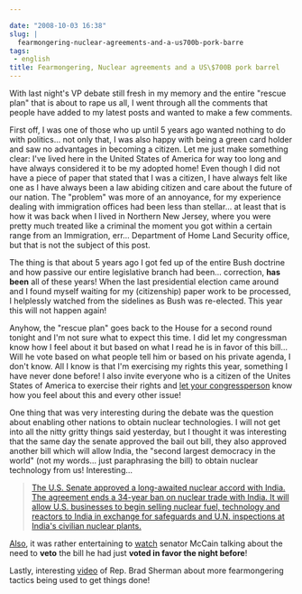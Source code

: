 ```yaml
---

date: "2008-10-03 16:38"
slug: |
  fearmongering-nuclear-agreements-and-a-us700b-pork-barre
tags:
 - english
title: Fearmongering, Nuclear agreements and a US\$700B pork barrel
---
```


With last night's VP debate still fresh in my memory and the entire
"rescue plan" that is about to rape us all, I went through all the
comments that people have added to my latest posts and wanted to make a
few comments.

First off, I was one of those who up until 5 years ago wanted nothing to
do with politics... not only that, I was also happy with being a green
card holder and saw no advantages in becoming a citizen. Let me just
make something clear: I've lived here in the United States of America
for way too long and have always considered it to be my adopted home!
Even though I did not have a piece of paper that stated that I was a
citizen, I have always felt like one as I have always been a law abiding
citizen and care about the future of our nation. The "problem" was more
of an annoyance, for my experience dealing with immigration offices had
been less than stellar... at least that is how it was back when I lived
in Northern New Jersey, where you were pretty much treated like a
criminal the moment you got within a certain range from an Immigration,
err... Department of Home Land Security office, but that is not the
subject of this post.

The thing is that about 5 years ago I got fed up of the entire Bush
doctrine and how passive our entire legislative branch had been...
correction, **has been** all of these years! When the last presidential
election came around and I found myself waiting for my (citizenship)
paper work to be processed, I helplessly watched from the sidelines as
Bush was re-elected. This year this will not happen again!

Anyhow, the "rescue plan" goes back to the House for a second round
tonight and I'm not sure what to expect this time. I did let my
congressman know how I feel about it but based on what I read he is in
favor of this bill... Will he vote based on what people tell him or
based on his private agenda, I don't know. All I know is that I'm
exercising my rights this year, something I have never done before! I
also invite everyone who is a citizen of the Unites States of America to
exercise their rights and [let your
congressperson](http://www.house.gov/) know how you feel about this and
every other issue!

One thing that was very interesting during the debate was the question
about enabling other nations to obtain nuclear technologies. I will not
get into all the nitty gritty things said yesterday, but I thought it
was interesting that the same day the senate approved the bail out bill,
they also approved another bill which will allow India, the "second
largest democracy in the world" (not my words... just paraphrasing the
bill) to obtain nuclear technology from us! Interesting...

> [The U.S. Senate approved a long-awaited nuclear accord with India.
> The agreement ends a 34-year ban on nuclear trade with India. It will
> allow U.S. businesses to begin selling nuclear fuel, technology and
> reactors to India in exchange for safeguards and U.N. inspections at
> India's civilian nuclear
> plants.](http://www.npr.org/templates/story/story.php?storyId=95279780)

[Also](http://www.npr.org/templates/story/story.php?storyId=95279780),
it was rather entertaining to
[watch](http://br.youtube.com/watch?v=-i0su1roQLI) senator McCain
talking about the need to **veto** the bill he had just **voted in favor
the night before**!

Lastly, interesting [video](http://www.youtube.com/watch?v=HaG9d_4zij8)
of Rep. Brad Sherman about more fearmongering tactics being used to get
things done!
